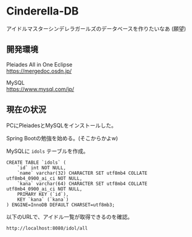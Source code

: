 # Cinderella-DB

アイドルマスターシンデレラガールズのデータベースを作りたいなあ (願望)

## 開発環境

Pleiades All in One Eclipse<br>
https://mergedoc.osdn.jp/

MySQL<br>
https://www.mysql.com/jp/

## 現在の状況

PCにPleiadesとMySQLをインストールした。

Spring Bootの勉強を始める。(そこからかよw)

MySQLに `idols` テーブルを作成。

    CREATE TABLE `idols` (
        `id` int NOT NULL,
        `name` varchar(32) CHARACTER SET utf8mb4 COLLATE utf8mb4_0900_ai_ci NOT NULL,
        `kana` varchar(64) CHARACTER SET utf8mb4 COLLATE utf8mb4_0900_ai_ci NOT NULL,
        PRIMARY KEY (`id`),
        KEY `kana` (`kana`)
    ) ENGINE=InnoDB DEFAULT CHARSET=utf8mb3;

以下のURLで、アイドル一覧が取得できるのを確認。

    http://localhost:8080/idol/all
